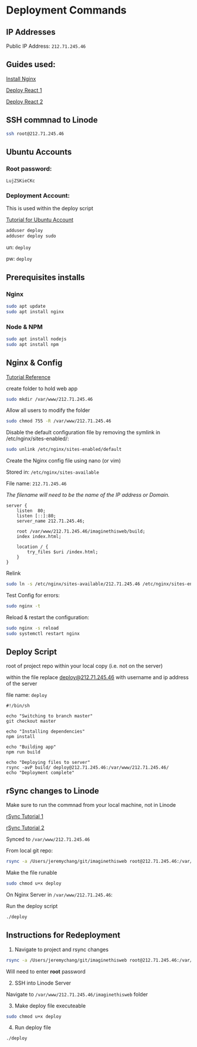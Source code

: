 # Deployment Commands

## IP Addresses
Public IP Address: `212.71.245.46`

## Guides used:
[Install Nginx](https://www.linode.com/docs/web-servers/nginx/how-to-install-nginx-ubuntu-18-04/)

[Deploy React 1](https://www.linode.com/community/questions/18293/how-do-i-deploy-a-react-application-to-my-linode)

[Deploy React 2](https://www.linode.com/docs/development/react/deploy-a-react-app-on-linode/)


## SSH commnad to Linode
```bash
ssh root@212.71.245.46
```

## Ubuntu Accounts

### Root password:

`LujZSKieCKc`

### Deployment Account: 
This is used within the deploy script

[Tutorial for Ubuntu Account](https://www.linode.com/docs/security/securing-your-server/)

```bash
adduser deploy
adduser deploy sudo
```

un: `deploy`

pw: `deploy`

## Prerequisites installs
### Nginx
```bash
sudo apt update
sudo apt install nginx
```
### Node & NPM
```bash
sudo apt install nodejs
sudo apt install npm
```

## Nginx & Config
[Tutorial Reference](https://www.linode.com/docs/web-servers/nginx/how-to-install-nginx-ubuntu-18-04/)

create folder to hold web app

```bash
sudo mkdir /var/www/212.71.245.46
```

Allow all users to modify the folder
```bash
sudo chmod 755 -R /var/www/212.71.245.46
```

Disable the default configuration file by removing the symlink in /etc/nginx/sites-enabled/:

```bash
sudo unlink /etc/nginx/sites-enabled/default
```

Create the Nginx config file using nano (or vim)

Stored in: `/etc/nginx/sites-available`

File name: `212.71.245.46`

*The filename will need to be the name of the IP address or Domain.*

```shell-script
server {
    listen  80;
    listen [::]:80;
    server_name 212.71.245.46;

    root /var/www/212.71.245.46/imaginethisweb/build;
    index index.html;

    location / {
        try_files $uri /index.html;
    }
}
```

Relink
```bash
sudo ln -s /etc/nginx/sites-available/212.71.245.46 /etc/nginx/sites-enabled/
```

Test Config for errors:
```bash
sudo nginx -t
```

Reload & restart the configuration:
```bash
sudo nginx -s reload
sudo systemctl restart nginx
```

## Deploy Script
root of project repo within your local copy (i.e. not on the server)

within the file replace deploy@212.71.245.46 with username and ip address of the server

file name: `deploy`
```
#!/bin/sh

echo "Switching to branch master"
git checkout master

echo "Installing dependencies"
npm install

echo "Building app"
npm run build

echo "Deploying files to server"
rsync -avP build/ deploy@212.71.245.46:/var/www/212.71.245.46/
echo "Deployment complete"
```

##  rSync changes to Linode

Make sure to run the commnad from your local machine, not in Linode

[rSync Tutorial 1](https://www.linode.com/docs/tools-reference/tools/introduction-to-rsync/)

[rSync Tutorial 2](https://www.digitalocean.com/community/tutorials/how-to-use-rsync-to-sync-local-and-remote-directories-on-a-vps)

Synced to `/var/www/212.71.245.46`

From local git repo:
```bash
rsync -a /Users/jeremychang/git/imaginethisweb root@212.71.245.46:/var/www/212.71.245.46
```

Make the file runable
```bash
sudo chmod u+x deploy
```

On Nginx Server in `/var/www/212.71.245.46`:

Run the deploy script
```bash
./deploy
```


## Instructions for Redeployment
1. Navigate to project and rsync changes

```bash
rsync -a /Users/jeremychang/git/imaginethisweb root@212.71.245.46:/var/www/212.71.245.46
```
Will need to enter __root__ password

2. SSH into Linode Server

Navigate to `/var/www/212.71.245.46/imaginethisweb` folder

3. Make deploy file executeable 
```bash
sudo chmod u+x deploy
```
4. Run deploy file
```bash
./deploy
```